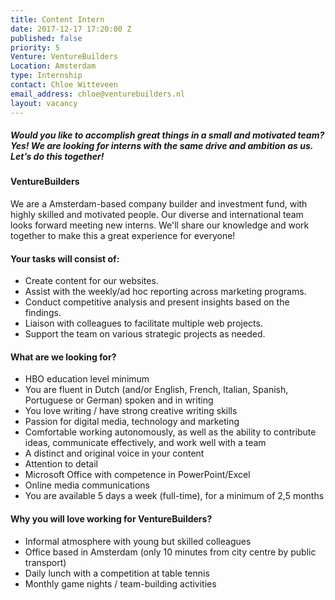 ```yaml
---
title: Content Intern
date: 2017-12-17 17:20:00 Z
published: false
priority: 5
Venture: VentureBuilders
Location: Amsterdam
type: Internship
contact: Chloe Witteveen
email_address: chloe@venturebuilders.nl
layout: vacancy
---
```


##### Would you like to accomplish great things in a small and motivated team? Yes! We are looking for interns with the same drive and ambition as us. Let’s do this together!


#### VentureBuilders

We are a Amsterdam-based company builder and investment fund, with highly skilled and motivated people. Our diverse and international team looks forward meeting new interns. We'll share our knowledge and work together to make this a great experience for everyone!


#### Your tasks will consist of:

- Create content for our websites.
- Assist with the weekly/ad hoc reporting across marketing programs.
- Conduct competitive analysis and present insights based on the findings.
- Liaison with colleagues to facilitate multiple web projects.
- Support the team on various strategic projects as needed.


#### What are we looking for?

- HBO education level minimum
- You are fluent in Dutch (and/or English, French, Italian, Spanish, Portuguese or German) spoken and in writing
- You love writing / have strong creative writing skills
- Passion for digital media, technology and marketing
- Comfortable working autonomously, as well as the ability to contribute ideas, communicate effectively, and work well with a team
- A distinct and original voice in your content
- Attention to detail
- Microsoft Office with competence in PowerPoint/Excel
- Online media communications
- You are available 5 days a week (full-time), for a minimum of 2,5 months


#### Why you will love working for VentureBuilders?

- Informal atmosphere with young but skilled colleagues
- Office based in Amsterdam (only 10 minutes from city centre by public transport)
- Daily lunch with a competition at table tennis
- Monthly game nights / team-building activities